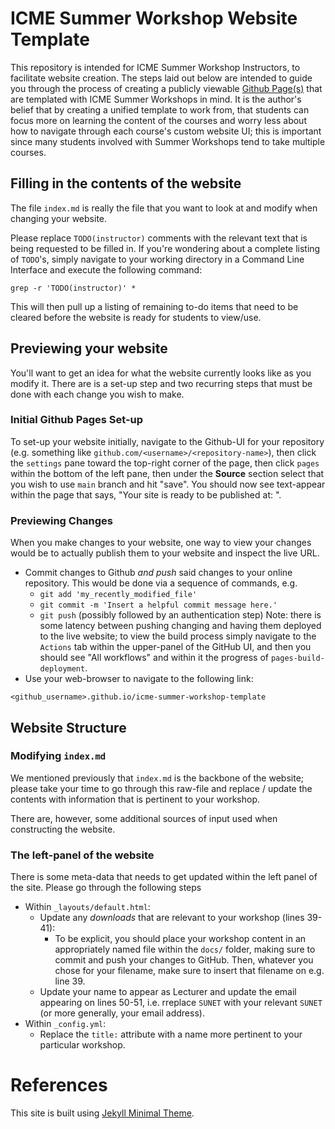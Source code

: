 # ICME Summer Workshop Website Template
This repository is intended for ICME Summer Workshop Instructors, to facilitate
website creation. The steps laid out below are intended to guide you through
the process of creating a publicly viewable [Github
Page(s)](https://pages.github.com/) that are templated with ICME Summer Workshops in mind. It is the author's belief that by creating a unified template to work from, that students can focus more on learning the content of the courses and worry less about how to navigate through each course's custom website UI; this is important since many students involved with Summer Workshops tend to take multiple courses.


## Filling in the contents of the website
The file `index.md` is really the file that you want to look at and modify when
changing your website.

Please replace `TODO(instructor)` comments with the relevant text that is being
requested to be filled in. If you're wondering about a complete listing of
`TODO`'s, simply navigate to your working directory in a Command Line Interface
and execute the following command:

```
grep -r 'TODO(instructor)' *
```

This will then pull up a listing of remaining to-do items that need to be
cleared before the website is ready for students to view/use.

## Previewing your website
You'll want to get an idea for what the website currently looks like as you
modify it. There are is a set-up step and two recurring steps that must be done
with each change you wish to make. 

### Initial Github Pages Set-up
To set-up your website initially,
navigate to the Github-UI for your repository (e.g. something like
`github.com/<username>/<repository-name>`), then click the `settings` pane
toward the top-right corner of the page, then click `pages` within the bottom of
the left pane, then under the **Source** section select that you wish to use
`main` branch and hit "save". You should now see text-appear within the page
that says, "Your site is ready to be published at: <url>".

### Previewing Changes
When you make changes to your website, one way to view your changes would be to
actually publish them to your website and inspect the live URL.
  * Commit changes to Github _and push_ said changes to your online repository.
    This would be done via a sequence of commands, e.g.
      * `git add 'my_recently_modified_file'`
      * `git commit -m 'Insert a helpful commit message here.'`
      * `git push` (possibly followed by an authentication step)
    Note: there is some latency between pushing changing and having them deployed to the live website; to view the build process simply navigate to the `Actions` tab within the upper-panel of the GitHub UI, and then you should see "All workflows" and within it the progress of `pages-build-deployment`.
  * Use your web-browser to navigate to the following link:
  ```
  <github_username>.github.io/icme-summer-workshop-template
  ```
  
## Website Structure
### Modifying `index.md`
We mentioned previously that `index.md` is the backbone of the website; please
take your time to go through this raw-file and replace / update the contents
with information that is pertinent to your workshop.

There are, however, some additional sources of input used when constructing the
website.

### The left-panel of the website
There is some meta-data that needs to get updated within the left panel of the
site. Please go through the following steps

  * Within `_layouts/default.html`:
    * Update any _downloads_ that are relevant to your workshop (lines 39-41):
      * To be explicit, you should place your workshop content in an
appropriately named file within the `docs/` folder, making sure to commit and
push your changes to GitHub. Then, whatever you chose for your filename, make
sure to insert that filename on e.g. line 39.
    * Update your name to appear as Lecturer and update the email appearing on lines 50-51, i.e. rreplace `SUNET` with your relevant `SUNET` (or more generally, your email
address).
  * Within `_config.yml`:
    * Replace the `title:` attribute with a name more pertinent to your particular workshop.

# References
This site is built using [Jekyll Minimal
Theme](https://github.com/pages-themes/minimal).